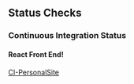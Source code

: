 ## Status Checks

### Continuous Integration Status

#### React Front End!
[CI-PersonalSite](https://github.com/morrisgwilliam/personalsite/workflows/CI-PersonalSite/badge.svg)
